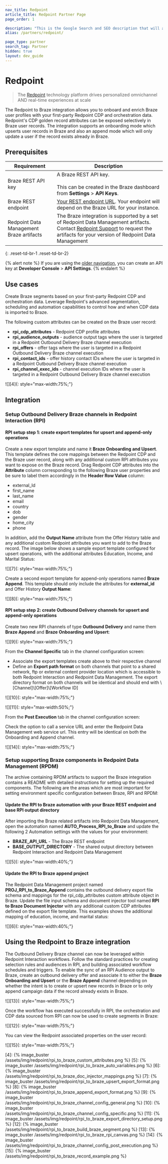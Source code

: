 ```yaml
---
nav_title: Redpoint
article_title: Redpoint Partner Page
page_order: 1

description: "This is the Google Search and SEO description that will appear; try to make this informative and concise, yet brief."
alias: /partners/redpoint/

page_type: partner
search_tag: Partner
hidden: true
layout: dev_guide
---
```


# Redpoint

> The [Redpoint][2] technology platform drives personalized omnichannel AND real-time experiences at scale

The Redpoint to Braze integration allows you to onboard and enrich Braze user profiles with your first-party Redpoint CDP and orchestration data. Redpoint's CDP golden record attributes can be exposed selectively in Braze user records. The integration supports an onboarding mode which upserts user records in Braze and also an append mode which will only update a user if the record exists already in Braze. 

## Prerequisites

| Requirement | Description |
| ----------- | ----------- |
| Braze REST API key | A Braze REST API key. <br><br> This can be created in the Braze dashboard from **Settings** > **API Keys**. |
| Braze REST endpoint | [Your REST endpoint URL][1]. Your endpoint will depend on the Braze URL for your instance. |
| Redpoint Data Management Braze artifacts | The Braze integration is supported by a set of Redpoint Data Management artifacts. Contact [Redpoint Support][3] to request the artifacts for your version of Redpoint Data Management |
{: .reset-td-br-1 .reset-td-br-2}

{% alert note %}
If you are using the [older navigation]({{site.baseurl}}/navigation), you can create an API key at **Developer Console** > **API Settings**.
{% endalert %}

## Use cases

Create Braze segments based on your first-party Redpoint CDP and orchestration data. Leverage Redpoint's advanced segmentation, scheduling and automation capabilities to control how and when CDP data is imported to Braze. 

The following custom attributes can be created on the Braze user record:

* **rpi_cdp_attributes** - Redpoint CDP profile attributes
* **rpi_audience_outputs** - audience output tags where the user is targeted in a Redpoint Outbound Delivery Braze channel execution
* **rpi_offers** - offer tags where the user is targeted in a Redpoint Outbound Delivery Braze channel execution
* **rpi_contact_ids** - offer history contact IDs where the user is targeted in a Redpoint Outbound Delivery Braze channel execution
* **rpi_channel_exec_ids** - channel execution IDs where the user is targeted in a Redpoint Outbound Delivery Braze channel execution

![][4]{: style="max-width:75%;"}

## Integration

### Setup Outbound Delivery Braze channels in Redpoint Interaction (RPI)

#### RPI setup step 1: create export templates for upsert and append-only operations

Create a new export template and name it **Braze Onboarding and Upsert**. This template defines the core mappings between the Redpoint CDP and the Braze user record, along with any additional custom RPI attributes you want to expose on the Braze record. Drag Redpoint CDP attributes into the **Attribute** column corresponding to the following Braze user properties and be sure to label them accordingly in the **Header Row Value** column:

* external_Id
* first_name
* last_name
* email
* country
* dob
* gender
* home_city
* phone

In addition, add the **Output Name** attribute from the Offer History table and any additional custom Redpoint attributes you want to add to the Braze record. The image below shows a sample export template configured for upsert operations, with the additional attributes Education, Income, and Marital Status:

![][7]{: style="max-width:75%;"}

Create a second export template for append-only operations named **Braze Append**. This template should only include the attributes for **external_id** and Offer History **Output Name**:

![][8]{: style="max-width:75%;"}

#### RPI setup step 2: create Outbound Delivery channels for upsert and append-only operations

Create two new RPI channels of type **Outbound Delivery** and name them **Braze Append** and **Braze Onboarding and Upsert**:

![][9]{: style="max-width:75%;"}

From the **Channel Specific** tab in the channel configuration screen:

* Associate the export templates create above to their respective channel
* Define an **Export path format** on both channels that point to a shared network, ftp or external content provider location which is accessible to both Redpoint Interaction and Redpoint Data Management. The export directory format on both channels will be identical and should end with \\[Channel]\\[Offer]\\[Workflow ID]

![][10]{: style="max-width:75%;"}

![][11]{: style="max-width:50%;"}

From the **Post Execution** tab in the channel configuration screen:

Check the option to call a service URL and enter the Redpoint Data Management web service url. This entry will be identical on both the Onboarding and Append channel.   

![][14]{: style="max-width:75%;"}

### Setup supporting Braze components in Redpoint Data Management (RPDM)

The archive containing RPDM artifacts to support the Braze integration contains a README with detailed instructions for setting up the required components. The following are the areas which are most important for setting environment specific configuration between Braze, RPI and RPDM:

#### Update the RPI to Braze automation with your Braze REST endpoint and base RPI output directory 

After importing the Braze related artifacts into Redpoint Data Management, open the automation named **AUTO_Process_RPI_to_Braze** and update the following 2 Automation settings with the values for your environment:

* **BRAZE_API_URL** - The Braze REST endpoint
* **BASE_OUTPUT_DIRECTORY** - The shared output directory between Redpoint Interaction and Redpoint Data Management

![][5]{: style="max-width:40%;"}


#### Update the RPI to Braze append project 

The Redpoint Data Management project named **PROJ_RPI_to_Braze_Append** contains the outbound delivery export file schema and mappings for the rpi_cdp_attributes custom attribute object in Braze. Update the file input schema and document injector tool named **RPI to Braze Document Injector** with any additional custom CDP attributes defined on the export file template. This examples shows the additional mapping of education, income, and marital status:

![][6]{: style="max-width:40%;"}

## Using the Redpoint to Braze integration

The Outbound Delivery Braze channel can now be leveraged within Redpoint Interaction workflows. Follow the standard practices for creating selection rules and audiences in RPI, and building associated workflow schedules and triggers. To enable the sync of an RPI Audience output to Braze, create an outbound delivery offer and associate it to either the **Braze Onboarding and Upsert** or the **Braze Append** channel depending on whether the intent is to create or upsert new records in Braze or to only append campaign data if the record already exists in Braze.

![][13]{: style="max-width:75%;"}

Once the workflow has executed successfully in RPI, the orchestration and CDP data sourced from RPI can now be used to create segments in Braze:

![][12]{: style="max-width:75%;"}

You can view the Redpoint associated properties on the user record:

![][15]{: style="max-width:75%;"}

[1]: {{site.baseurl}}/developer_guide/rest_api/basics/#endpoints
[2]: https://www.redpointglobal.com
[3]: https://support.redpointglobal.com/hc/en-us/restricted?return_to=https%3A%2F%2Fsupport.redpointglobal.com%2Fhc%2Fen-us
[4]: {% image_buster /assets/img/redpoint/rpi_to_braze_custom_attributes.png %}
[5]: {% image_buster /assets/img/redpoint/rpi_to_braze_auto_variables.png %}
[6]: {% image_buster /assets/img/redpoint/rpi_to_braze_doc_injector_mappings.png %}
[7]: {% image_buster /assets/img/redpoint/rpi_to_braze_upsert_export_format.png %}
[8]: {% image_buster /assets/img/redpoint/rpi_to_braze_append_export_format.png %}
[9]: {% image_buster /assets/img/redpoint/rpi_to_braze_channel_config_general.png %}
[10]: {% image_buster /assets/img/redpoint/rpi_to_braze_channel_config_specific.png %}
[11]: {% image_buster /assets/img/redpoint/rpi_to_braze_export_directory_setup.png %}
[12]: {% image_buster /assets/img/redpoint/rpi_to_braze_build_braze_segment.png %}
[13]: {% image_buster /assets/img/redpoint/rpi_to_braze_rpi_canvas.png %}
[14]: {% image_buster /assets/img/redpoint/rpi_to_braze_channel_config_post_execution.png %}
[15]: {% image_buster /assets/img/redpoint/rpi_to_braze_record_example.png %}


